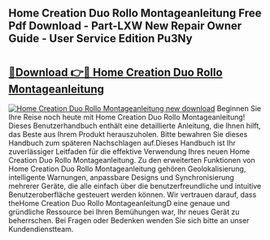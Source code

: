 ## Home Creation Duo Rollo Montageanleitung Free Pdf Download - Part-LXW New Repair Owner Guide - User Service Edition Pu3Ny

# <h2><a href="http://df6sm3.blite.top/?on=Home+Creation+Duo+Rollo+Montageanleitung">🔗Download 👉🔴 Home Creation Duo Rollo Montageanleitung</a></h2>

[![Home Creation Duo Rollo Montageanleitung new download](https://i.imgur.com/lujVjoI.png)](http://df6sm3.blite.top/?on=Home+Creation+Duo+Rollo+Montageanleitung)
Beginnen Sie Ihre Reise noch heute mit Home Creation Duo Rollo Montageanleitung! Dieses Benutzerhandbuch enthält eine detaillierte Anleitung, die Ihnen hilft, das Beste aus Ihrem Produkt herauszuholen. Bitte bewahren Sie dieses Handbuch zum späteren Nachschlagen auf.Dieses Handbuch ist Ihr zuverlässiger Leitfaden für die effektive Verwendung Ihres neuen Home Creation Duo Rollo Montageanleitung. Zu den erweiterten Funktionen von Home Creation Duo Rollo Montageanleitung gehören Geolokalisierung, intelligente Warnungen, anpassbare Designs und Synchronisierung mehrerer Geräte, die alle einfach über die benutzerfreundliche und intuitive Benutzeroberfläche gesteuert werden können. Wir vertrauen darauf, dass theHome Creation Duo Rollo MontageanleitungD eine genaue und gründliche Ressource bei Ihren Bemühungen war, Ihr neues Gerät zu beherrschen. Bei Fragen oder Bedenken wenden Sie sich bitte an unser Kundendienstteam.
